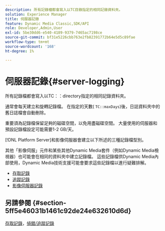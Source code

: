 ```yaml
---
description: 所有記錄檔都會寫入以TC目錄指定的相同記錄資料夾。
solution: Experience Manager
title: 伺服器記錄
feature: Dynamic Media Classic,SDK/API
role: Developer,Admin,User
exl-id: 5be30dd6-e540-4189-9379-7465ac7198ce
source-git-commit: bf31e5226cbb763e2fb82391772b64e5d5c89fae
workflow-type: tm+mt
source-wordcount: '168'
ht-degree: 1%

---
```


# 伺服器記錄{#server-logging}

所有記錄檔都會寫入以TC：：directory指定的相同記錄資料夾。

通常會每天建立和旋轉記錄檔。 在指定的天數( `TC::maxDays`)後，日誌資料夾中的舊日誌檔會自動刪除。

重要須為記錄檔保留足夠的磁碟空間，以免用盡磁碟空間。 大量使用的伺服器和預設記錄檔設定可能需要1-2 GB/天。

[!DNL Platform Server]和影像伺服器會建立以下所述的三種記錄檔型別。

其他「影像伺服」元件和某些其他Dynamic Media套件（例如Dynamic Media檢視器）也可能會在相同的資料夾中建立記錄檔。 這些記錄檔供Dynamic Media內部使用，Dynamic Media技術支援可能會要求這些記錄檔以進行疑難排解。

* [存取記錄](c-access-log.md)
* [追蹤記錄](c-trace-log.md)
* [影像伺服器記錄](c-image-server-log.md)

## 另請參閱 {#section-5ff5e46031b1461c92de24e632610d6d}

[存取記錄](../../../../is-api/image-serving-api-ref/c-configuration-and-administration/c-server-settings/r-access-logging.md#reference-5d175921c12a48a6be7f722517615d0f)，[偵錯/追蹤記錄](../../../../is-api/image-serving-api-ref/c-configuration-and-administration/c-server-settings/r-debug-trace-logging.md#reference-4b372f81001849f5b495457da7af8e82)

